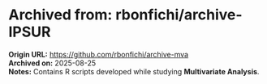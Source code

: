 # Archived from: rbonfichi/archive-IPSUR

**Origin URL:** https://github.com/rbonfichi/archive-mva  
**Archived on:** 2025-08-25  
**Notes:** Contains R scripts developed while studying **Multivariate Analysis**.  
